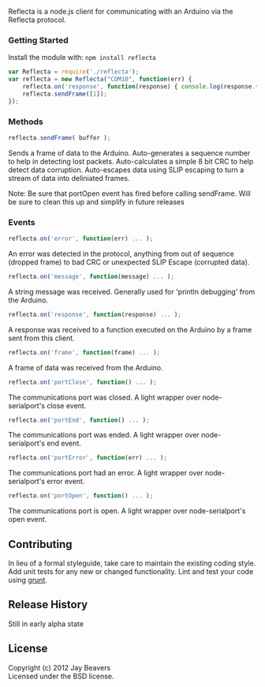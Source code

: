 Reflecta is a node.js client for communicating with an Arduino via the Reflecta protocol.

### Getting Started
Install the module with: `npm install reflecta`

```javascript
var Reflecta = require('./reflecta');
var reflecta = new Reflecta("COM10", function(err) {
    reflecta.on('response', function(response) { console.log(response.sequence + ' : ' + response.message); });
    reflecta.sendFrame([1]);
});
```

### Methods

```javascript
reflecta.sendFrame( buffer );
```
Sends a frame of data to the Arduino.  Auto-generates a sequence number to help in detecting lost packets.
Auto-calculates a simple 8 bit CRC to help detect data corruption.  Auto-escapes data using SLIP escaping to 
turn a stream of data into deliniated frames.

Note:  Be sure that portOpen event has fired before calling sendFrame.  Will be sure to clean this up and
simplify in future releases

### Events

```javascript
reflecta.on('error', function(err) ... );
```

An error was detected in the protocol, anything from out of sequence (dropped frame) to bad CRC or
unexpected SLIP Escape (corrupted data).

```javascript
reflecta.on('message', function(message) ... );
```

A string message was received.  Generally used for 'println debugging' from the Arduino.

```javascript
reflecta.on('response', function(response) ... );
```

A response was received to a function executed on the Arduino by a frame sent from this client.

```javascript
reflecta.on('frame', function(frame) ... );
```

A frame of data was received from the Arduino.

```javascript
reflecta.on('portClose', function() ... );
```

The communications port was closed.  A light wrapper over node-serialport's close event.

```javascript
reflecta.on('portEnd', function() ... );
```

The communications port was ended.  A light wrapper over node-serialport's end event.

```javascript
reflecta.on('portError', function(err) ... );
```

The communications port had an error.  A light wrapper over node-serialport's error event.

```javascript
reflecta.on('portOpen', function() ... );
```

The communications port is open.  A light wrapper over node-serialport's open event.

## Contributing
In lieu of a formal styleguide, take care to maintain the existing coding style. Add unit tests for any new or changed functionality. Lint and test your code using [grunt](https://github.com/cowboy/grunt).

## Release History
Still in early alpha state

## License
Copyright (c) 2012 Jay Beavers  
Licensed under the BSD license.
